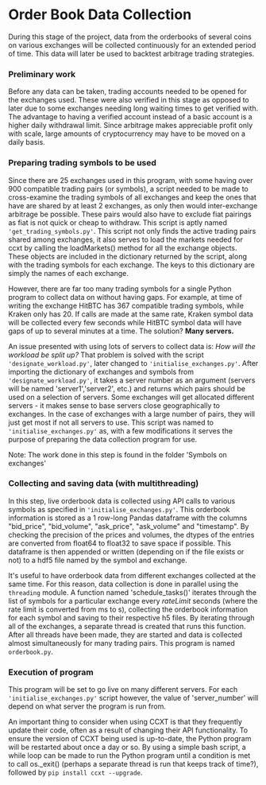 # Order Book Data Collection

During this stage of the project, data from the orderbooks of several coins on various exchanges will be collected continuously for an extended period of time. This data will later be used to backtest arbitrage trading strategies.

### Preliminary work
Before any data can be taken, trading accounts needed to be opened for the exchanges used. These were also verified in this stage as opposed to later due to some exchanges needing long waiting times to get verified with. The advantage to having a verified account instead of a basic account is a higher daily withdrawal limit. Since arbitrage makes appreciable profit only with scale, large amounts of cryptocurrency may have to be moved on a daily basis.

### Preparing trading symbols to be used
Since there are 25 exchanges used in this program, with some having over 900 compatible trading pairs (or symbols), a script needed to be made to cross-examine the trading symbols of all exchanges and keep the ones that have are shared by at least 2 exchanges, as only then would inter-exchange arbitrage be possible. These pairs would also have to exclude fiat pairings as fiat is not quick or cheap to withdraw. This script is aptly named ``'get_trading_symbols.py'``.
This script not only finds the active trading pairs shared among exchanges, it also serves to load the markets needed for ccxt by calling the loadMarkets() method for all the exchange objects. These objects are included in the dictionary returned by the script, along with the trading symbols for each exchange. The keys to this dictionary are simply the names of each exchange.

However, there are far too many trading symbols for a single Python program to collect data on without having gaps. For example, at time of writing the exchange HitBTC has 367 compatible trading symbols, while Kraken only has 20. If calls are made at the same rate, Kraken symbol data will be collected every few seconds while HitBTC symbol data will have gaps of up to several minutes at a time. The solution? **Many servers.** 

An issue presented with using lots of servers to collect data is: *How will the workload be split up?* That problem is solved with the script `'designate_workload.py'`, later changed to ``'initialise_exchanges.py'``. After importing the dictionary of exchanges and symbols from `'designate_workload.py'`, it takes a server number as an argument (servers will be named 'server1','server2', etc.) and returns which pairs should be used on a selection of servers. Some exchanges will get allocated different servers - it makes sense to base servers close geographically to exchanges. In the case of exchanges with a large number of pairs, they will just get most if not all servers to use. 
This script was named to ``'initialise_exchanges.py'`` as, with a few modifications it serves the purpose of preparing the data collection program for use.

Note: The work done in this step is found in the folder 'Symbols on exchanges'

### Collecting and saving data (with multithreading)
In this step, live orderbook data is collected using API calls to various symbols as specified in `'initialise_exchanges.py'`. This orderbook information is stored as a 1 row-long Pandas dataframe with the columns "bid_price", "bid_volume", "ask_price", "ask_volume" and "timestamp". By checking the precision of the prices and volumes, the dtypes of the entries are converted from float64 to float32 to save space if possible. This dataframe is then appended or written (depending on if the file exists or not) to a hdf5 file named by the symbol and exchange. 

It's useful to have orderbook data from different exchanges collected at the same time. For this reason, data collection is done in parallel using the ``threading`` module. A function named 'schedule_tasks()' iterates through the list of symbols for a particular exchange every *rateLimit* seconds (where the rate limit is converted from ms to s), collecting the orderbook information for each symbol and saving to their respective h5 files. By iterating through all of the exchanges, a separate thread is created that runs this function. After all threads have been made, they are started and data is collected almost simultaneously for many trading pairs.
This program is named `orderbook.py`.

### Execution of program
This program will be set to go live on many different servers. For each `'initialise_exchanges.py'` script however, the value of 'server_number' will depend on what server the program is run from.

An important thing to consider when using CCXT is that they frequently update their code, often as a result of changing their API functionality. To ensure the version of CCXT being used is up-to-date, the Python program will be restarted about once a day or so. By using a simple bash script, a while loop can be made to run the Python program until a condition is met to call os._exit() (perhaps a separate thread is run that keeps track of time?), followed by `pip install ccxt --upgrade`.
